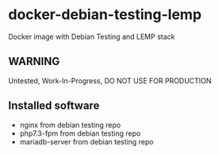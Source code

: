 # docker-debian-testing-lemp
Docker image with Debian Testing and LEMP stack

## WARNING
Untested, Work-In-Progress, DO NOT USE FOR PRODUCTION

## Installed software
- nginx from debian testing repo
- php7.3-fpm from debian testing repo
- mariadb-server from debian testing repo
